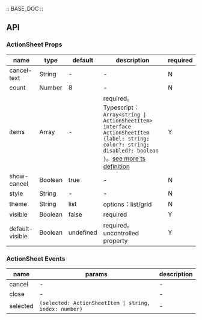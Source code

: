 :: BASE_DOC ::

## API
### ActionSheet Props

name | type | default | description | required
-- | -- | -- | -- | --
cancel-text | String | - | \- | N
count | Number | 8 | \- | N
items | Array | - | required。Typescript：`Array<string \| ActionSheetItem>` `interface ActionSheetItem {label: string; color?: string; disabled?: boolean }`。[see more ts definition](https://github.com/Tencent/tdesign-miniprogram/tree/develop/src/action-sheet/type.ts) | Y
show-cancel | Boolean | true | \- | N
style | String | - | \- | N
theme | String | list | options：list/grid | N
visible | Boolean | false | required | Y
default-visible | Boolean | undefined | required。uncontrolled property | Y

### ActionSheet Events

name | params | description
-- | -- | --
cancel | \- | \-
close | \- | \-
selected | `(selected: ActionSheetItem \| string, index: number)` | \-

